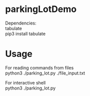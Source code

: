 # parkingLotDemo
Dependencies:<br/>
tabulate <br/>
pip3 install tabulate

# Usage

For reading commands from files <br/>
python3 ./parking_lot.py ./file_input.txt <br/>

For interactive shell <br/>
python3 ./parking_lot.py